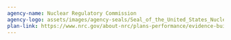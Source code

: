 ```yaml
---
agency-name: Nuclear Regulatory Commission
agency-logo: assets/images/agency-seals/Seal_of_the_United_States_Nuclear_Regulatory_Commission.png
plan-link: https://www.nrc.gov/about-nrc/plans-performance/evidence-building-and-evaluation/annual-evaluation-plan
---
```


